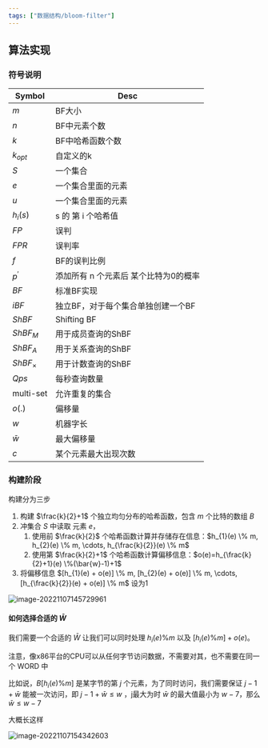 ```yaml
---
tags: ["数据结构/bloom-filter"]
---
```



## 算法实现

### 符号说明

| Symbol     | Desc |
| ---------- | ---- |
| $m$        | BF大小 |
| $n$        | BF中元素个数 |
| $k$        | BF中哈希函数个数 |
| $k_{opt}$  | 自定义的k |
| $S$        | 一个集合 |
| $e$        | 一个集合里面的元素 |
| $u$        | 一个集合里面的元素 |
| $h_i(s)$   | s 的 第 i 个哈希值 |
| $FP$       | 误判 |
| $FPR$      | 误判率 |
| $f$        | BF的误判比例 |
| $p^\prime$ | 添加所有 n 个元素后 某个比特为0的概率 |
| $BF$       | 标准BF实现 |
| $iBF$      | 独立BF，对于每个集合单独创建一个BF |
| $ShBF$ | Shifting BF |
| $ShBF_M$ | 用于成员查询的ShBF |
| $ShBF_A$ | 用于关系查询的ShBF |
| $ShBF_\times$ | 用于计数查询的ShBF |
| $Qps$ | 每秒查询数量 |
| multi-set | 允许重复的集合 |
| $o(.)$ | 偏移量 |
| $w$ | 机器字长 |
| $\bar{w}$ | 最大偏移量 |
| $c$ | 某个元素最大出现次数 |



### 构建阶段

构建分为三步

1. 构建 $\frac{k}{2}+1$ 个独立均匀分布的哈希函数，包含 $m$ 个比特的数组 $B$
2. 冲集合 $S$ 中读取 元素 $e$，
   1. 使用前 $\frac{k}{2}$ 个哈希函数计算并存储存在信息：$h_{1}(e) \% m, h_{2}(e) \% m, \cdots, h_{\frac{k}{2}}(e) \% m$ 
   2. 使用第 $\frac{k}{2}+1$ 个哈希函数计算偏移信息：$o(e)=h_{\frac{k}{2}+1}(e) \%(\bar{w}-1)+1$ 
3. 将偏移信息 $[h_{1}(e) + o(e)] \% m, [h_{2}(e) + o(e)] \% m, \cdots, [h_{\frac{k}{2}}(e) + o(e)] \% m$ 设为1

![image-20221107145729961](https://pic-1257412153.cos.ap-nanjing.myqcloud.com/images/2022/11/07/image-20221107145729961-21fa0f.png)

#### 如何选择合适的 $\bar{W}$



我们需要一个合适的 $\bar{W}$ 让我们可以同时处理 $h_i(e)\%m$ 以及 $[h_i(e)\%m] +o(e)$。

注意，像x86平台的CPU可以从任何字节访问数据，不需要对其，也不需要在同一个 WORD 中

比如说，$B[h_i(e)\%m]$ 是某字节的第 $j$ 个元素，为了同时访问，我们需要保证 $j−1+\bar{w}$ 能被一次访问，即 $j-1+\bar{w} \leq w$ ，j最大为时 $\bar{w}$ 的最大值最小为 $w-7$，那么$\bar{w} \leq w-7$ 

大概长这样

![image-20221107154342603](https://pic-1257412153.cos.ap-nanjing.myqcloud.com/images/2022/11/07/image-20221107154342603-81df25.png)



